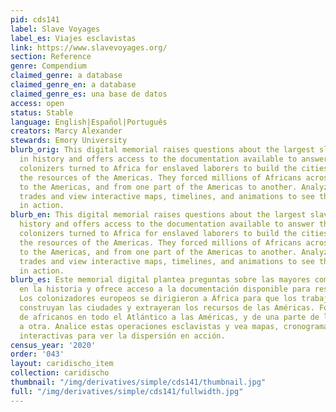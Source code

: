```yaml
---
pid: cds141
label: Slave Voyages
label_es: Viajes esclavistas
link: https://www.slavevoyages.org/
section: Reference
genre: Compendium
claimed_genre: a database
claimed_genre_en: a database
claimed_genre_es: una base de datos
access: open
status: Stable
language: English|Español|Português
creators: Marcy Alexander
stewards: Emory University
blurb_orig: This digital memorial raises questions about the largest slave trades
  in history and offers access to the documentation available to answer them. European
  colonizers turned to Africa for enslaved laborers to build the cities and extract
  the resources of the Americas. They forced millions of Africans across the Atlantic
  to the Americas, and from one part of the Americas to another. Analyze these slave
  trades and view interactive maps, timelines, and animations to see the dispersal
  in action.
blurb_en: This digital memorial raises questions about the largest slave trades in
  history and offers access to the documentation available to answer them. European
  colonizers turned to Africa for enslaved laborers to build the cities and extract
  the resources of the Americas. They forced millions of Africans across the Atlantic
  to the Americas, and from one part of the Americas to another. Analyze these slave
  trades and view interactive maps, timelines, and animations to see the dispersal
  in action.
blurb_es: Este memorial digital plantea preguntas sobre las mayores comercios de esclavos
  en la historia y ofrece acceso a la documentación disponible para responderlos.
  Los colonizadores europeos se dirigieron a África para que los trabajadores esclavizados
  construyan las ciudades y extrayeran los recursos de las Américas. Forzaron a millones
  de africanos en todo el Atlántico a las Américas, y de una parte de las Américas
  a otra. Analice estas operaciones esclavistas y vea mapas, cronogramas y animaciones
  interactivas para ver la dispersión en acción.
census_year: '2020'
order: '043'
layout: caridischo_item
collection: caridischo
thumbnail: "/img/derivatives/simple/cds141/thumbnail.jpg"
full: "/img/derivatives/simple/cds141/fullwidth.jpg"
---
```

